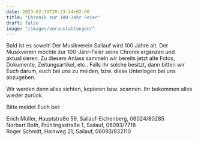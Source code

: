 ```yaml
---
date: 2023-02-19T20:23:24+02:00
title: "Chronik zur 100-Jahr Feier"
draft: false
image: "/images/veranstaltungen/"
---
```

Bald ist es soweit! Der Musikverein Sailauf wird 100 Jahre alt.
Der Musikverein möchte zur 100-Jahr-Feier seine Chronik ergänzen und aktualisieren.
Zu diesem Anlass sammeln wir bereits jetzt alte Fotos, Dokumente, Zeitungsartikel, etc..
Falls Ihr solche besitzt, dann bitten wir Euch darum, euch bei uns zu melden, bzw. diese Unterlagen bei uns abzugeben.

Wir werden dann alles sichten, kopieren bzw. scannen. Ihr bekommen alles wieder zurück.  

Bitte meldet Euch bei:

Erich Müller, Hauptstraße 59, Sailauf-Eichenberg, 06024/80285  
Norbert Both, Frühlingsstraße 1, Sailauf, 06093/7718  
Roger Schmitt, Hainweg 21, Sailauf, 06093/932110  


